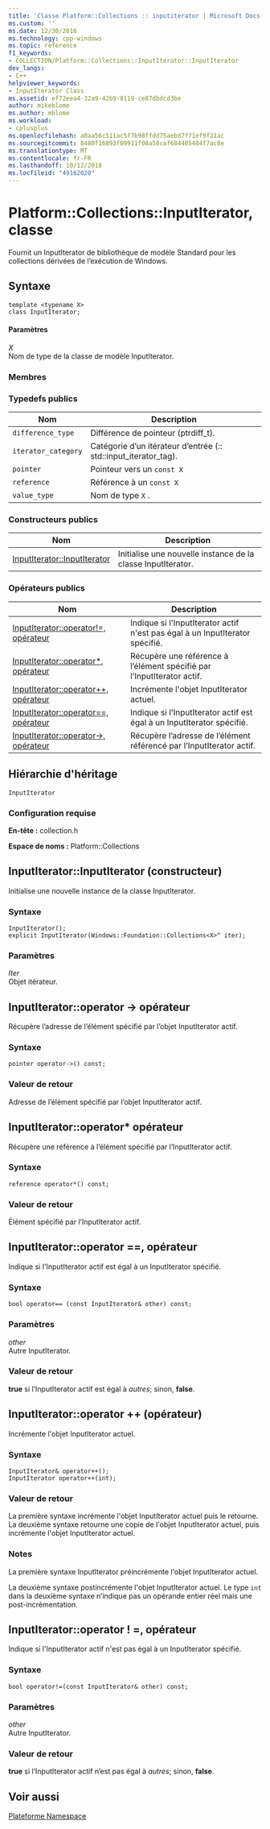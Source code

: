 ```yaml
---
title: 'Classe Platform::Collections :: inputiterator | Microsoft Docs'
ms.custom: ''
ms.date: 12/30/2016
ms.technology: cpp-windows
ms.topic: reference
f1_keywords:
- COLLECTION/Platform::Collections::InputIterator::InputIterator
dev_langs:
- C++
helpviewer_keywords:
- InputIterator Class
ms.assetid: ef72eea4-32a9-42b9-8119-ce87dbdcd3be
author: mikeblome
ms.author: mblome
ms.workload:
- cplusplus
ms.openlocfilehash: a0aa56c511ac5f7b98ffdd75aebd7f71ef9f21ac
ms.sourcegitcommit: 8480f16893f09911f08a58caf684405404f7ac8e
ms.translationtype: MT
ms.contentlocale: fr-FR
ms.lasthandoff: 10/12/2018
ms.locfileid: "49162020"
---
```

# <a name="platformcollectionsinputiterator-class"></a>Platform::Collections::InputIterator, classe

Fournit un InputIterator de bibliothèque de modèle Standard pour les collections dérivées de l’exécution de Windows.

## <a name="syntax"></a>Syntaxe

```
template <typename X>
class InputIterator;
```

#### <a name="parameters"></a>Paramètres

*X*<br/>
Nom de type de la classe de modèle InputIterator.

### <a name="members"></a>Membres

### <a name="public-typedefs"></a>Typedefs publics

|Nom|Description|
|----------|-----------------|
|`difference_type`|Différence de pointeur (ptrdiff_t).|
|`iterator_category`|Catégorie d’un itérateur d’entrée (:: std::input_iterator_tag).|
|`pointer`|Pointeur vers un `const X`|
|`reference`|Référence à un `const X`|
|`value_type`|Nom de type `X` .|

### <a name="public-constructors"></a>Constructeurs publics

|Nom|Description|
|----------|-----------------|
|[InputIterator::InputIterator](#ctor)|Initialise une nouvelle instance de la classe InputIterator.|

### <a name="public-operators"></a>Op&#233;rateurs publics

|Nom|Description|
|----------|-----------------|
|[InputIterator::operator!=, opérateur](#operator-inequality)|Indique si l'InputIterator actif n'est pas égal à un InputIterator spécifié.|
|[InputIterator::operator*, opérateur](#operator-decrement)|Récupère une référence à l’élément spécifié par l’InputIterator actif.|
|[InputIterator::operator++, opérateur](#operator-increment)|Incrémente l'objet InputIterator actuel.|
|[InputIterator::operator==, opérateur](#operator-equality)|Indique si l'InputIterator actif est égal à un InputIterator spécifié.|
|[InputIterator::operator->, opérateur](#operator-arrow)|Récupère l’adresse de l’élément référencé par l’InputIterator actif.|

## <a name="inheritance-hierarchy"></a>Hiérarchie d'héritage

`InputIterator`

### <a name="requirements"></a>Configuration requise

**En-tête :** collection.h

**Espace de noms :** Platform::Collections

## <a name="ctor"></a>  InputIterator::InputIterator (constructeur)

Initialise une nouvelle instance de la classe InputIterator.

### <a name="syntax"></a>Syntaxe

```
InputIterator();
explicit InputIterator(Windows::Foundation::Collections<X>^ iter);
```

### <a name="parameters"></a>Paramètres

*Iter*<br/>
Objet itérateur.

## <a name="operator-arrow"></a>  InputIterator::operator -&gt; opérateur

Récupère l’adresse de l’élément spécifié par l’objet InputIterator actif.

### <a name="syntax"></a>Syntaxe

```
pointer operator->() const;
```

### <a name="return-value"></a>Valeur de retour

Adresse de l’élément spécifié par l’objet InputIterator actif.

## <a name="operator-dereference"></a>  InputIterator::operator\* opérateur

Récupère une référence à l’élément spécifié par l’InputIterator actif.

### <a name="syntax"></a>Syntaxe

```
reference operator*() const;
```

### <a name="return-value"></a>Valeur de retour

Élément spécifié par l’InputIterator actif.

## <a name="operator-equality"></a>  InputIterator::operator ==, opérateur

Indique si l'InputIterator actif est égal à un InputIterator spécifié.

### <a name="syntax"></a>Syntaxe

```
bool operator== (const InputIterator& other) const;
```

### <a name="parameters"></a>Paramètres

*other*<br/>
Autre InputIterator.

### <a name="return-value"></a>Valeur de retour

**true** si l’InputIterator actif est égal à *autres*; sinon, **false**.

## <a name="operator-increment"></a>  InputIterator::operator ++ (opérateur)

Incrémente l'objet InputIterator actuel.

### <a name="syntax"></a>Syntaxe

```
InputIterator& operator++();
InputIterator operator++(int);
```

### <a name="return-value"></a>Valeur de retour

La première syntaxe incrémente l'objet InputIterator actuel puis le retourne. La deuxième syntaxe retourne une copie de l'objet InputIterator actuel, puis incrémente l'objet InputIterator actuel.

### <a name="remarks"></a>Notes

La première syntaxe InputIterator préincrémente l'objet InputIterator actuel.

La deuxième syntaxe postincrémente l'objet InputIterator actuel. Le type `int` dans la deuxième syntaxe n’indique pas un opérande entier réel mais une post-incrémentation.

## <a name="operator-inequality"></a>  InputIterator::operator ! =, opérateur

Indique si l'InputIterator actif n'est pas égal à un InputIterator spécifié.

### <a name="syntax"></a>Syntaxe

```
bool operator!=(const InputIterator& other) const;
```

### <a name="parameters"></a>Paramètres

*other*<br/>
Autre InputIterator.

### <a name="return-value"></a>Valeur de retour

**true** si l’InputIterator actif n’est pas égal à *autres*; sinon, **false**.

## <a name="see-also"></a>Voir aussi

[Plateforme Namespace](platform-namespace-c-cx.md)